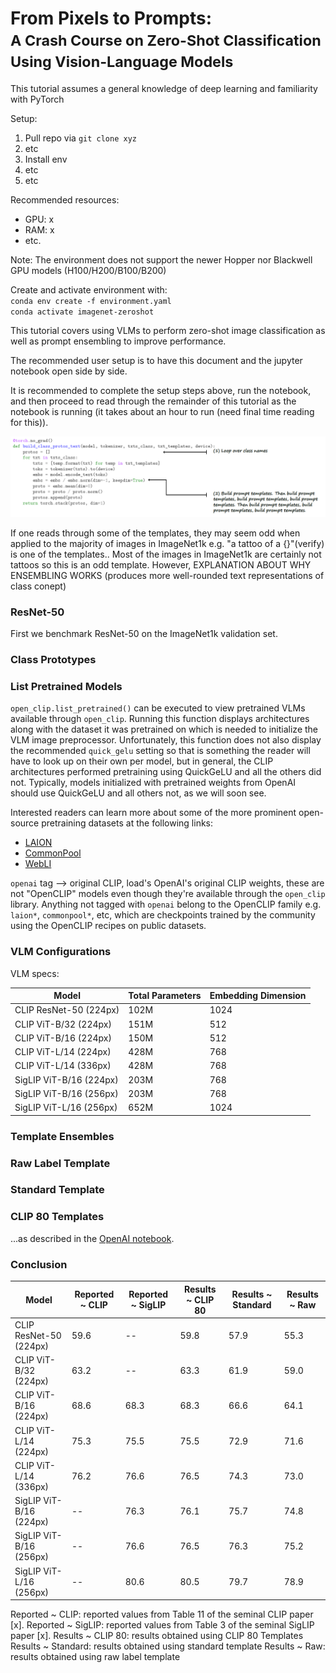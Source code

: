 # From Pixels to Prompts: <br><small>A Crash Course on Zero-Shot Classification Using Vision-Language Models</small>

This tutorial assumes a general knowledge of deep learning and familiarity with PyTorch

Setup:
1. Pull repo via `git clone xyz`
2. etc
3. Install env
4. etc
5. etc

Recommended resources:
- GPU: x
- RAM: x
- etc.

Note: The environment does not support the newer Hopper nor Blackwell GPU models (H100/H200/B100/B200)

Create and activate environment with:<br>
`conda env create -f environment.yaml`<br>
`conda activate imagenet-zeroshot`










This tutorial covers using VLMs to perform zero-shot image classification as well as prompt ensembling to improve performance.

The recommended user setup is to have this document and the jupyter notebook open side by side.

It is recommended to complete the setup steps above, run the notebook, and then proceed to read through the remainder of this tutorial as the notebook is running (it takes about an hour to run (need final time reading for this)).





![](images/example.png)








If one reads through some of the templates, they may seem odd when applied to the majority of images in ImageNet1k e.g. "a tattoo of a {}"(verify) is one of the templates.. Most of the images in ImageNet1k are certainly not tattoos so this is an odd template. However, EXPLANATION ABOUT WHY ENSEMBLING WORKS (produces more well-rounded text representations of class conept)




### ResNet-50

First we benchmark ResNet-50 on the ImageNet1k validation set.

### Class Prototypes


### List Pretrained Models

`open_clip.list_pretrained()` can be executed to view pretrained VLMs available through `open_clip`. Running this function displays architectures along with the dataset it was pretrained on which is needed to initialize the VLM image preprocessor. Unfortunately, this function does not also display the recommended `quick_gelu` setting so that is something the reader will have to look up on their own per model, but in general, the CLIP architectures performed pretraining using QuickGeLU and all the others did not. Typically, models initialized with pretrained weights from OpenAI should use QuickGeLU and all others not, as we will soon see.

Interested readers can learn more about some of the more prominent open-source pretraining datasets at the following links:

- [LAION](https://laion.ai/blog/laion-5b/)
- [CommonPool](https://ar5iv.labs.arxiv.org/html/2304.14108)
- [WebLI](https://research.google/blog/pali-scaling-language-image-learning-in-100-languages/)


`openai` tag --> original CLIP, load's OpenAI's original CLIP weights, these are not "OpenCLIP" models even though they're available through the `open_clip` library. Anything not tagged with `openai` belong to the OpenCLIP family e.g. `laion*`, `commonpool*`, etc, which are checkpoints trained by the community using the OpenCLIP recipes on public datasets.




### VLM Configurations

VLM specs:

| Model                   | Total Parameters | Embedding Dimension |
|-------------------------|------------------|---------------------|
| CLIP ResNet-50 (224px)  | 102M             | 1024                |
| CLIP ViT-B/32 (224px)   | 151M             | 512                 |
| CLIP ViT-B/16 (224px)   | 150M             | 512                 |
| CLIP ViT-L/14 (224px)   | 428M             | 768                 |
| CLIP ViT-L/14 (336px)   | 428M             | 768                 |
| SigLIP ViT-B/16 (224px) | 203M             | 768                 |
| SigLIP ViT-B/16 (256px) | 203M             | 768                 |
| SigLIP ViT-L/16 (256px) | 652M             | 1024                |





### Template Ensembles



### Raw Label Template

### Standard Template

### CLIP 80 Templates

...as described in the [OpenAI notebook](https://colab.research.google.com/github/openai/CLIP/blob/main/notebooks/Prompt_Engineering_for_ImageNet.ipynb).


### Conclusion

| Model                   | Reported ~ CLIP | Reported ~ SigLIP | Results ~ CLIP 80 | Results ~ Standard | Results ~ Raw |
|-------------------------|-----------------|-------------------|-------------------|--------------------|---------------|
| CLIP ResNet-50 (224px)  | 59.6            | --                | 59.8              | 57.9               | 55.3          |
| CLIP ViT-B/32 (224px)   | 63.2            | --                | 63.3              | 61.9               | 59.0          |
| CLIP ViT-B/16 (224px)   | 68.6            | 68.3              | 68.3              | 66.6               | 64.1          |
| CLIP ViT-L/14 (224px)   | 75.3            | 75.5              | 75.5              | 72.9               | 71.6          |
| CLIP ViT-L/14 (336px)   | 76.2            | 76.6              | 76.5              | 74.3               | 73.0          |
| SigLIP ViT-B/16 (224px) | --              | 76.3              | 76.1              | 75.7               | 74.8          |
| SigLIP ViT-B/16 (256px) | --              | 76.6              | 76.5              | 76.3               | 75.2          |
| SigLIP ViT-L/16 (256px) | --              | 80.6              | 80.5              | 79.7               | 78.9          |

Reported ~ CLIP: reported values from Table 11 of the seminal CLIP paper [x].
Reported ~ SigLIP: reported values from Table 3 of the seminal SigLIP paper [x].
Results ~ CLIP 80: results obtained using CLIP 80 Templates
Results ~ Standard: results obtained using standard template
Results ~ Raw: results obtained using raw label template